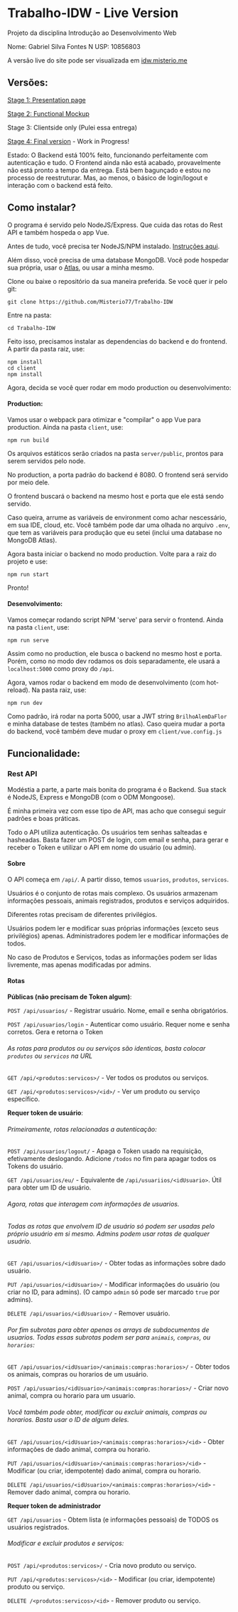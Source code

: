 # Trabalho-IDW - Live Version
Projeto da disciplina Introdução ao Desenvolvimento Web

Nome: Gabriel Silva Fontes
N USP: 10856803

A versão live do site pode ser visualizada em [idw.misterio.me](http://idw.misterio.me/)


 ## Versões:

[Stage 1: Presentation page](https://github.com/Misterio77/Trabalho-IDW/tree/presentation)

[Stage 2: Functional Mockup](https://github.com/Misterio77/Trabalho-IDW/tree/mockup)

Stage 3: Clientside only (Pulei essa entrega)

[Stage 4: Final version](https://github.com/Misterio77/Trabalho-IDW/tree/master) - Work in Progress!

Estado:
O Backend está 100% feito, funcionando perfeitamente com autenticação e tudo.
O Frontend ainda não está acabado, provavelmente não está pronto a tempo da entrega. Está bem bagunçado e estou no processo de reestruturar. Mas, ao menos, o básico de login/logout e interação com o backend está feito.

## Como instalar?

O programa é servido pelo NodeJS/Express. Que cuida das rotas do Rest API e também hospeda o app Vue.

Antes de tudo, você precisa ter NodeJS/NPM instalado. [Instruções aqui](https://nodejs.org/en/download/).

Além disso, você precisa de uma database MongoDB. Você pode hospedar sua própria, usar o [Atlas](https://cloud.mongodb.com/), ou usar a minha mesmo.

Clone ou baixe o repositório da sua maneira preferida. Se você quer ir pelo git:
```
git clone https://github.com/Misterio77/Trabalho-IDW
```
Entre na pasta:
```
cd Trabalho-IDW
```

Feito isso, precisamos instalar as dependencias do backend e do frontend. A partir da pasta raiz, use:
```
npm install
cd client
npm install
```

Agora, decida se você quer rodar em modo production ou desenvolvimento:

#### Production:
Vamos usar o webpack para otimizar e "compilar" o app Vue para production. Ainda na pasta `client`, use:
```
npm run build
```
Os arquivos estáticos serão criados na pasta `server/public`, prontos para serem servidos pelo node.

No production, a porta padrão do backend é 8080. O frontend será servido por meio dele.

O frontend buscará o backend na mesmo host e porta que ele está sendo servido.

Caso queira, arrume as variáveis de environment como achar nescessário, em sua IDE, cloud, etc.
Você também pode dar uma olhada no arquivo `.env`, que tem as variáveis para produção que eu setei (inclui uma database no MongoDB Atlas).

Agora basta iniciar o backend no modo production. Volte para a raiz do projeto e use:
```
npm run start
```
Pronto!

#### Desenvolvimento:
Vamos começar rodando script NPM 'serve' para servir o frontend. Ainda na pasta `client`, use:
```
npm run serve
```
Assim como no production, ele busca o backend no mesmo host e porta. Porém, como no modo dev rodamos os dois separadamente, ele usará a `localhost:5000` como proxy do `/api`.

Agora, vamos rodar o backend em modo de desenvolvimento (com hot-reload). Na pasta raiz, use:
```
npm run dev
```
Como padrão, irá rodar na porta 5000, usar a JWT string `BrilhoAlemDaFlor` e minha database de testes (também no atlas).
Caso queira mudar a porta do backend, você também deve mudar o proxy em `client/vue.config.js`


## Funcionalidade:

### Rest API
Modéstia a parte, a parte mais bonita do programa é o Backend. Sua stack é NodeJS, Express e MongoDB (com o ODM Mongoose).

É minha primeira vez com esse tipo de API, mas acho que consegui seguir padrões e boas práticas.

Todo o API utiliza autenticação. Os usuários tem senhas salteadas e hasheadas. Basta fazer um POST de login, com email e senha, para gerar e receber o Token e utilizar o API em nome do usuário (ou admin).

#### Sobre
O API começa em `/api/`. A partir disso, temos `usuarios`, `produtos`, `servicos`.

Usuários é o conjunto de rotas mais complexo. Os usuários armazenam informações pessoais, animais registrados, produtos e serviços adquiridos.

Diferentes rotas precisam de diferentes privilégios.

Usuários podem ler e modificar suas próprias informações (exceto seus privilégios) apenas. Administradores podem ler e modificar informações de todos.

No caso de Produtos e Serviços, todas as informações podem ser lidas livremente, mas apenas modificadas por admins.

#### Rotas
**Públicas (não precisam de Token algum)**:

`POST /api/usuarios/` - Registrar usuário. Nome, email e senha obrigatórios.

`POST /api/usuarios/login` - Autenticar como usuário. Requer nome e senha corretos. Gera e retorna o Token

###### As rotas para produtos ou ou serviços são identicas, basta colocar `produtos` ou `servicos` na URL

`GET /api/<produtos:servicos>/` - Ver todos os produtos ou serviços.

`GET /api/<produtos:servicos>/<id>/` - Ver um produto ou serviço específico.


**Requer token de usuário**:

###### Primeiramente, rotas relacionadas a autenticação:

`POST /api/usuarios/logout/` - Apaga o Token usado na requisição, efetivamente deslogando. Adicione `/todos` no fim para apagar todos os Tokens do usuário.

`GET /api/usuarios/eu/` - Equivalente de `/api/usuariios/<idUsuario>`. Útil para obter um ID de usuário.

###### Agora, rotas que interagem com informações de usuarios.

###### Todas as rotas que envolvem ID de usuário só podem ser usadas pelo próprio usuário em si mesmo. Admins podem usar rotas de qualquer usuário.

`GET /api/usuarios/<idUsuario>/` - Obter todas as informações sobre dado usuário.

`PUT /api/usuarios/<idUsuario>/` - Modificar informações do usuário (ou criar no ID, para admins). (O campo `admin` só pode ser marcado `true` por admins).

`DELETE /api/usuarios/<idUsuario>/` - Remover usuário.

###### Por fim subrotas para obter apenas os arrays de subdocumentos de usuarios. Todas essas subrotas podem ser para `animais`, `compras`, ou `horarios`:

`GET /api/usuarios/<idUsuario>/<animais:compras:horarios>/` - Obter todos os animais, compras ou horarios de um usuário.

`POST /api/usuarios/<idUsuario>/<animais:compras:horarios>/` - Criar novo animal, compra ou horario para um usuario.

###### Você também pode obter, modificar ou excluir animais, compras ou horarios. Basta usar o ID de algum deles.

`GET /api/usuarios/<idUsuario>/<animais:compras:horarios>/<id>` - Obter informações de dado animal, compra ou horario.

`PUT /api/usuarios/<idUsuario>/<animais:compras:horarios>/<id>` - Modificar (ou criar, idempotente) dado animal, compra ou horario.

`DELETE /api/usuarios/<idUsuario>/<animais:compras:horarios>/<id>` - Remover dado animal, compra ou horario.


**Requer token de administrador**

`GET /api/usuarios` - Obtem lista (e informações pessoais) de TODOS os usuários registrados.

###### Modificar e excluir produtos e serviços:

`POST /api/<produtos:servicos>/` - Cria novo produto ou serviço.

`PUT /api/<produtos:servicos>/<id>` - Modificar (ou criar, idempotente) produto ou serviço.

`DELETE /<produtos:servicos>/<id>` - Remover produto ou serviço.

